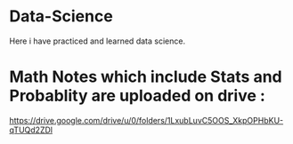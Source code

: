 # Data-Science
Here i have practiced and learned data science.


# Math Notes which include Stats and Probablity are uploaded on drive :
https://drive.google.com/drive/u/0/folders/1LxubLuvC5OOS_XkpOPHbKU-qTUQd2ZDl
